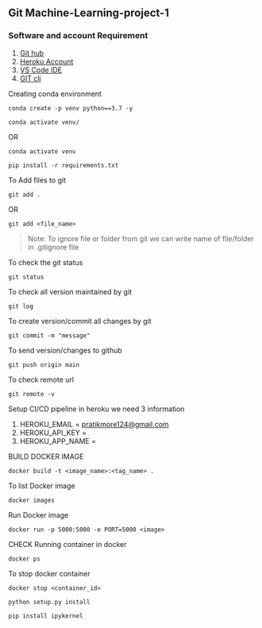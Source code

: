 ## Git Machine-Learning-project-1

### Software and account Requirement 

1. [Git hub](https://github.com/)
2. [Heroku Account](https://www.heroku.com/)
3. [VS Code IDE](https://code.visualstudio.com/download)
4. [GIT cli](https://git-scm.com/downloads)

Creating conda environment
```
conda create -p venv python==3.7 -y
```
```
conda activate venv/
```
OR 
```
conda activate venv
```

```
pip install -r requirements.txt
```

To Add files to git
```
git add .
```

OR
```
git add <file_name>
```

> Note: To ignore file or folder from git we can write name of file/folder in .gitignore file

To check the git status 
```
git status
```
To check all version maintained by git
```
git log
```

To create version/commit all changes by git
```
git commit -m "message"
```
To send version/changes to github
```
git push origin main
```

To check remote url 
```
git remote -v
```

Setup CI/CD pipeline in heroku we need 3 information

1. HEROKU_EMAIL = pratikmore124@gmail.com
2. HEROKU_API_KEY = 
3. HEROKU_APP_NAME = 


BUILD DOCKER IMAGE
```
docker build -t <image_name>:<tag_name> .
```
To list Docker image
```
docker images
```

Run Docker image
```
docker run -p 5000:5000 -e PORT=5000 <image>
```

CHECK Running container in docker
```
docker ps
```

To stop docker container
```
docker stop <container_id>
```

```
python setup.py install
```

```
pip install ipykernel
```